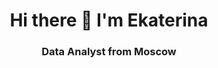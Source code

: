 <div id="header" align="center">
<h1>Hi there 👋 I'm Ekaterina</h1>
<h3>Data Analyst from Moscow</h3>
</div>


<!--
**EkaterinaFrolova9/EkaterinaFrolova9** is a ✨ _special_ ✨ repository because its `README.md` (this file) appears on your GitHub profile.

Here are some ideas to get you started:

- 🔭 I’m currently working on ...
- 🌱 I’m currently learning ...
- 👯 I’m looking to collaborate on ...
- 🤔 I’m looking for help with ...
- 💬 Ask me about ...
- 📫 How to reach me: ...
- 😄 Pronouns: ...
- ⚡ Fun fact: ...
-->
